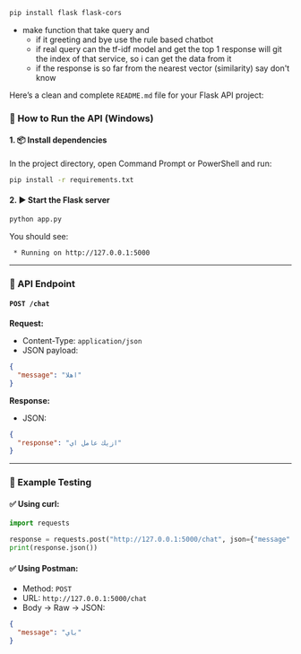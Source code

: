 ```bash
pip install flask flask-cors

```

- make function that take query and 
    - if it greeting and bye use the rule based chatbot
    - if real query can the tf-idf model and get the top 1 response will git the index of that service, so i can get the data from it
    - if the response is so far from the nearest vector (similarity) say don't know

Here’s a clean and complete `README.md` file for your Flask API project:

### 🚀 How to Run the API (Windows)

#### 1. 📦 Install dependencies

In the project directory, open Command Prompt or PowerShell and run:

```bash
pip install -r requirements.txt
```

#### 2. ▶️ Start the Flask server

```bash
python app.py
```

You should see:

```
 * Running on http://127.0.0.1:5000
```

---

### 🔗 API Endpoint

#### `POST /chat`

**Request:**

* Content-Type: `application/json`
* JSON payload:

```json
{
  "message": "اهلا"
}
```

**Response:**

* JSON:

```json
{
  "response": "ازيك عامل اي"
}
```

---

### 🧪 Example Testing

#### ✅ Using curl:

```python
import requests

response = requests.post("http://127.0.0.1:5000/chat", json={"message": "السلام عليكم"})
print(response.json())
```

#### ✅ Using Postman:

* Method: `POST`
* URL: `http://127.0.0.1:5000/chat`
* Body → Raw → JSON:

```json
{
  "message": "باي"
}
```
